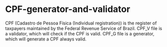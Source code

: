 # CPF-generator-and-validator
CPF (Cadastro de Pessoa Física (Individual registration)) is the register of taxpayers maintained by the Federal Revenue Service of Brazil.
CPF_V file is a validator, which will check if the CPF is valid.
CPF_G file is a generator, which will generate a CPF always valid.
